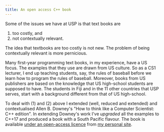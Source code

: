 ```yaml
---
title: An open access C++ book
---
```


Some of the issues we have at USP is that text books are

  1. too costly, and
  2. not contextually relevant.

The idea that textbooks are too costly is not new.  The problem of being contextually relevant is more pernicious.

Many first-year programming text books, in my experience, have a US focus.  The examples that they use are drawn from US culture.  So as a CS1 lecturer, I end up teaching students, say, the rules of baseball before we learn how to program the rules of baseball.  Moreover, books from US publishers are based on the knowledge that US high-school students are supposed to have.  The students in Fiji and in the 11 other countries that USP serves, start with a background different from that of US high-school.

To deal with (1) and (2) above I extended (well, reduced and extended) and contextualised Allen B. Downey's "How to think like a Computer Scientist: C++ edition".  In extending Downey's work I've _upgraded_ all the examples to C++17 and produced a book with a South Pacific flavour.  The book is available [under an open-access licence](https://github.com/AidanDelaney/ThinkCompSci-Cplusplus/tree/pacific-focus) from [my personal site](http://www.phoric.eu/PasifikaCpp/).
